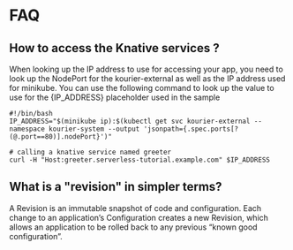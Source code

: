 # FAQ
## How to access the Knative services ?
When looking up the IP address to use for accessing your app, you need to look up the NodePort for the kourier-external as well as the IP address used for minikube. You can use the following command to look up the value to use for the {IP_ADDRESS} placeholder used in the sample
```
#!/bin/bash
IP_ADDRESS="$(minikube ip):$(kubectl get svc kourier-external --namespace kourier-system --output 'jsonpath={.spec.ports[?(@.port==80)].nodePort}')"

# calling a knative service named greeter
curl -H "Host:greeter.serverless-tutorial.example.com" $IP_ADDRESS
```

## What is a "revision" in simpler terms?
A Revision is an immutable snapshot of code and configuration. Each change to an application’s Configuration creates a new Revision, which allows an application to be rolled back to any previous “known good configuration”.
